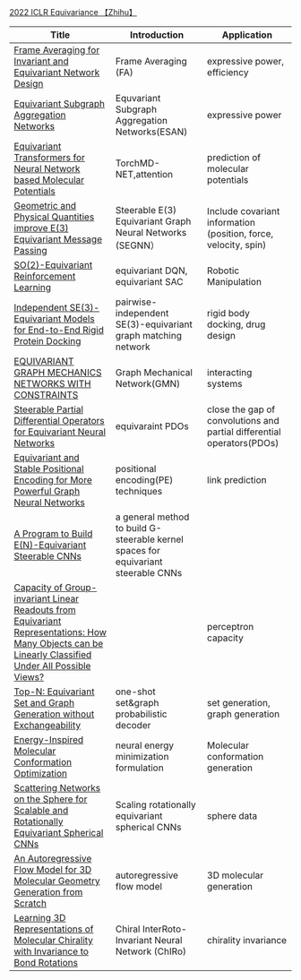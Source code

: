 
[2022 ICLR Equivariance 【Zhihu】](https://zhuanlan.zhihu.com/p/476002173)

Title|Introduction|Application
----|----|----
[Frame Averaging for Invariant and Equivariant Network Design](https://openreview.net/forum?id=zIUyj55nXR)|Frame Averaging (FA) | expressive power, efficiency
[Equivariant Subgraph Aggregation Networks](https://openreview.net/forum?id=dFbKQaRk15w)|Equvariant Subgraph Aggregation Networks(ESAN)|expressive power
[Equivariant Transformers for Neural Network based Molecular Potentials](https://openreview.net/forum?id=zNHzqZ9wrRB)|TorchMD-NET,attention |  prediction of molecular potentials 
[Geometric and Physical Quantities improve E(3) Equivariant Message Passing](https://openreview.net/forum?id=_xwr8gOBeV1)|Steerable E(3) Equivariant Graph Neural Networks (SEGNN）|Include covariant information (position, force, velocity, spin)
[SO(2)-Equivariant Reinforcement Learning](https://openreview.net/forum?id=7F9cOhdvfk_)| equivariant DQN, equivariant SAC|Robotic Manipulation
[Independent SE(3)-Equivariant Models for End-to-End Rigid Protein Docking](https://openreview.net/forum?id=GQjaI9mLet)| pairwise-independent SE(3)-equivariant graph matching network| rigid body docking, drug design
[EQUIVARIANT GRAPH MECHANICS NETWORKS WITH CONSTRAINTS](https://openreview.net/forum?id=SHbhHHfePhP)|Graph Mechanical Network(GMN)|interacting systems
[Steerable Partial Differential Operators for Equivariant Neural Networks](https://openreview.net/forum?id=N9W24a4zU)|equivaraint PDOs|close the gap of convolutions and partial differential operators(PDOs)
[Equivariant and Stable Positional Encoding for More Powerful Graph Neural Networks](https://openreview.net/forum?id=e95i1IHcWj)|positional encoding(PE) techniques|link prediction
[A Program to Build E(N)-Equivariant Steerable CNNs ](https://openreview.net/forum?id=WE4qe9xlnQw)|a general method to build G-steerable kernel spaces for equivariant steerable CNNs|
[Capacity of Group-invariant Linear Readouts from Equivariant Representations: How Many Objects can be Linearly Classified Under All Possible Views?](https://openreview.net/forum?id=_4GFbtOuWq-)||perceptron capacity
[Top-N: Equivariant Set and Graph Generation without Exchangeability](https://openreview.net/forum?id=-Gk_IPJWvk)|one-shot set&graph probabilistic decoder|set generation, graph generation
[Energy-Inspired Molecular Conformation Optimization](https://openreview.net/forum?id=7QfLW-XZTl)|neural energy minimization formulation|Molecular conformation generation
[Scattering Networks on the Sphere for Scalable and Rotationally Equivariant Spherical CNNs](https://openreview.net/forum?id=bjy5Zb2fo2)|Scaling rotationally equivariant spherical CNNs|sphere data
[An Autoregressive Flow Model for 3D Molecular Geometry Generation from Scratch](https://openreview.net/forum?id=C03Ajc-NS5W)|autoregressive flow model|3D molecular generation
[Learning 3D Representations of Molecular Chirality with Invariance to Bond Rotations](https://openreview.net/forum?id=hm2tNDdgaFK)|Chiral InterRoto-Invariant Neural Network (ChIRo)|chirality invariance
